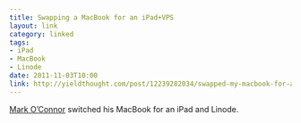 ```yaml
---
title: Swapping a MacBook for an iPad+VPS
layout: link
category: linked
tags:
- iPad
- MacBook
- Linode
date: 2011-11-03T10:00
link: http://yieldthought.com/post/12239282034/swapped-my-macbook-for-an-ipad
---
```


[Mark O’Connor](http://yieldthought.com/ "Yield Thought") switched his MacBook for an
iPad and Linode.